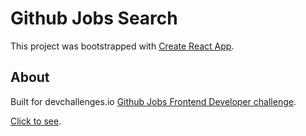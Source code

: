 # Github Jobs Search

This project was bootstrapped with [Create React App](https://github.com/facebook/create-react-app).

## About

Built for devchallenges.io [Github Jobs Frontend Developer challenge](https://devchallenges.io/challenges/TtUjDt19eIHxNQ4n5jps).

[Click to see](http://githubjobs.uurz.net).